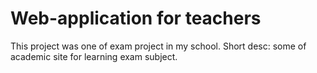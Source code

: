 # Web-application for teachers
This project was one of exam project in my school. Short desc: some of academic site for learning exam subject.
